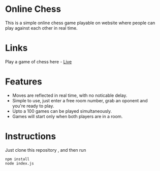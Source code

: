 # Online Chess
This is a simple online chess game playable on website where people can play against each other in real time. 

# Links
Play a game of chess here - [Live](http://noobscreation-online-chess.herokuapp.com) 

# Features
<ul>
  <li>Moves are reflected in real time, with no noticable delay.</li>
  <li>Simple to use, just enter a free room number, grab an oponent and you're ready to play.</li>
  <li>Upto a 100 games can be played simultaneously.</li>
  <li>Games will start only when both players are in a room.</li>
</ul>

# Instructions
Just clone this repository , and then run
```
npm install
node index.js
```
